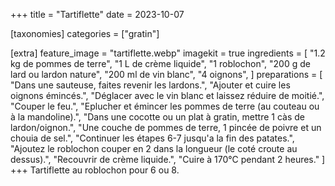 +++
title = "Tartiflette"
date = 2023-10-07

[taxonomies]
categories = ["gratin"]

[extra]
feature_image = "tartiflette.webp"
imagekit = true
ingredients = [
  "1.2 kg de pommes de terre",
  "1 L de crème liquide",
  "1 roblochon",
  "200 g de lard ou lardon nature",
  "200 ml de vin blanc",
  "4 oignons",
]
preparations = [
  "Dans une sauteuse, faites revenir les lardons.",
  "Ajouter et cuire les oignons émincés.",
  "Déglacer avec le vin blanc et laissez réduire de moitié.",
  "Couper le feu.",
  "Eplucher et émincer les pommes de terre (au couteau ou à la mandoline).",
  "Dans une cocotte ou un plat à gratin, mettre 1 càs de lardon/oignon.",
  "Une couche de pommes de terre, 1 pincée de poivre et un chouia de sel.",
  "Continuer les étapes 6-7 jusqu'a la fin des patates.",
  "Ajoutez le roblochon couper en 2 dans la longueur (le coté croute au dessus).",
  "Recouvrir de crème liquide.",
  "Cuire à 170°C pendant 2 heures."
]
+++
Tartiflette au roblochon pour 6 ou 8.

